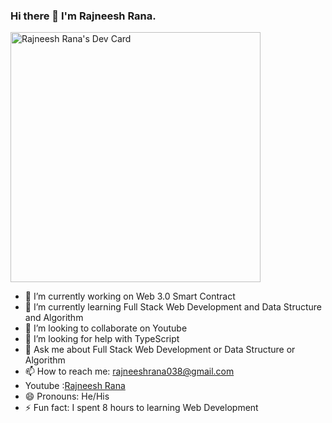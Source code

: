 ### Hi there 👋 I'm Rajneesh Rana.

<a href="https://github.com/rajneeshrana0"><img src="https://api.daily.dev/devcards/9c8f6481c15d4733981484559df42a89.png?r=ss8" width="400" alt="Rajneesh Rana's Dev Card"/></a>
- 🔭 I’m currently working on  Web 3.0 Smart Contract
- 🌱 I’m currently learning Full Stack Web Development and Data Structure and Algorithm
- 👯 I’m looking to collaborate on Youtube
- 🤔 I’m looking for help with TypeScript 
- 💬 Ask me about Full Stack Web Development or Data Structure or Algorithm
- 📫 How to reach me: rajneeshrana038@gmail.com
- Youtube :[Rajneesh Rana ](https://www.youtube.com/c/RajneeshRana0)
- 😄 Pronouns: He/His
- ⚡ Fun fact: I spent 8 hours to learning Web Development

